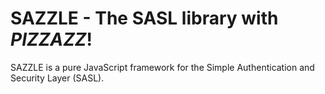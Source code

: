 # SAZZLE - The SASL library with *PIZZAZZ*! #

SAZZLE is a pure JavaScript framework for the Simple Authentication and Security Layer (SASL).
